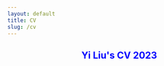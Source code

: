 ```yaml
---
layout: default
title: CV
slug: /cv
---
```


<center>
<h2 style="color: blue">Yi Liu's CV 2023</h2>
<object data= "https://yiliu1998.github.io/cvpdf/CV_Yi_Liu.pdf"
	width="800"
	height="600">
</object>
</center>


